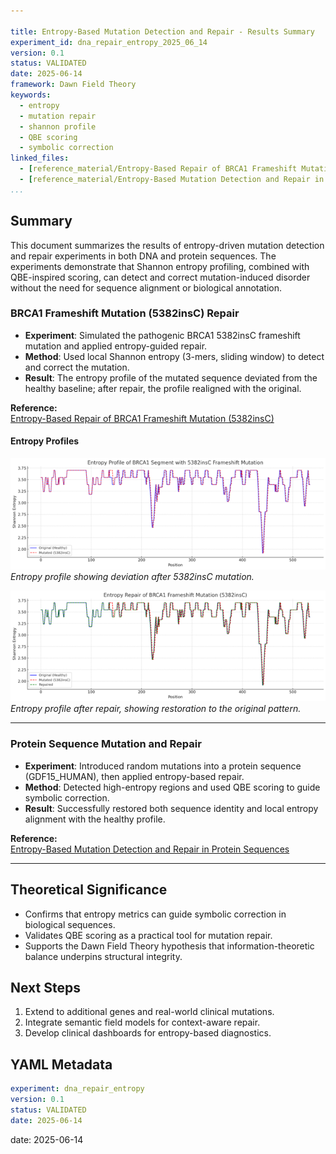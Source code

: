 ```yaml
---

title: Entropy-Based Mutation Detection and Repair - Results Summary
experiment_id: dna_repair_entropy_2025_06_14
version: 0.1
status: VALIDATED
date: 2025-06-14
framework: Dawn Field Theory
keywords:
  - entropy
  - mutation repair
  - shannon profile
  - QBE scoring
  - symbolic correction
linked_files:
  - [reference_material/Entropy-Based Repair of BRCA1 Frameshift Mutation _5382insC__1_.md](./reference_material/Entropy-Based%20Repair%20of%20BRCA1%20Frameshift%20Mutation%20_5382insC__1_.md)
  - [reference_material/Entropy-Based Mutation Detection and Repair in Protein Sequences.md](./reference_material/Entropy-Based%20Mutation%20Detection%20and%20Repair%20in%20Protein%20Sequences.md)
...
```


## Summary

This document summarizes the results of entropy-driven mutation detection and repair experiments in both DNA and protein sequences. The experiments demonstrate that Shannon entropy profiling, combined with QBE-inspired scoring, can detect and correct mutation-induced disorder without the need for sequence alignment or biological annotation.

### BRCA1 Frameshift Mutation (5382insC) Repair

- **Experiment**: Simulated the pathogenic BRCA1 5382insC frameshift mutation and applied entropy-guided repair.
- **Method**: Used local Shannon entropy (3-mers, sliding window) to detect and correct the mutation.
- **Result**: The entropy profile of the mutated sequence deviated from the healthy baseline; after repair, the profile realigned with the original.

**Reference:**  
[Entropy-Based Repair of BRCA1 Frameshift Mutation (5382insC)](./reference_material/Entropy-Based%20Repair%20of%20BRCA1%20Frameshift%20Mutation%20_5382insC__1_.md)

#### Entropy Profiles

![BRCA1 Entropy Profile: Original vs Mutated](./reference_material/entropy_mutation_detection.png)
*Entropy profile showing deviation after 5382insC mutation.*

![BRCA1 Entropy Profile: Repair](./reference_material/entropy_repair.png)
*Entropy profile after repair, showing restoration to the original pattern.*

---

### Protein Sequence Mutation and Repair

- **Experiment**: Introduced random mutations into a protein sequence (GDF15_HUMAN), then applied entropy-based repair.
- **Method**: Detected high-entropy regions and used QBE scoring to guide symbolic correction.
- **Result**: Successfully restored both sequence identity and local entropy alignment with the healthy profile.

**Reference:**  
[Entropy-Based Mutation Detection and Repair in Protein Sequences](./reference_material/Entropy-Based%20Mutation%20Detection%20and%20Repair%20in%20Protein%20Sequences.md)

---

## Theoretical Significance

- Confirms that entropy metrics can guide symbolic correction in biological sequences.
- Validates QBE scoring as a practical tool for mutation repair.
- Supports the Dawn Field Theory hypothesis that information-theoretic balance underpins structural integrity.

## Next Steps

1. Extend to additional genes and real-world clinical mutations.
2. Integrate semantic field models for context-aware repair.
3. Develop clinical dashboards for entropy-based diagnostics.

## YAML Metadata

```yaml
experiment: dna_repair_entropy
version: 0.1
status: VALIDATED
date: 2025-06-14
```
date: 2025-06-14
```
